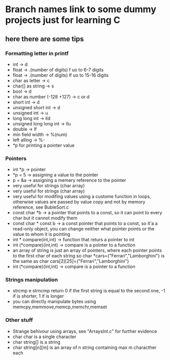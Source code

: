 <h1>Branch names link to some dummy projects just for learning C</h1> 

<h2>here there are some tips</h2>

<h3>Formatting letter in printf</h3>
    <ul>
        <li>int -> d</li>
        <li>float -> .(number of digits) f uo to 6-7 digits</li>
        <li>float -> .(number of digits) lf uo to 15-16 digits</li>
        <li>char as letter -> c</li>
        <li>char[] as string -> s</li>
        <li>bool -> d</li>
        <li>char as number (-128 +127) -> c or d</li>
        <li>short int -> d</li>
        <li>unsigned short int -> d</li>
        <li>unsigned int -> u</li>
        <li>long long int -> lld</li>
        <li>unsigned long long int -> llu</li>
        <li>double -> lf</li>
        <li>min field width -> %(num)</li>
        <li>left alling -> %-</li>
        <li>*p for printing a pointer value</li>
    </ul>

<h3>Pointers</h3>
    <ul>
        <li>int *p -> pointer</li>
        <li>*p = 5 -> assigning a value to the pointer</li>
        <li>p = &a -> assigning a memery reference to the pointer</li>
        <li>very useful for strings (char array)</li>
        <li>very useful for strings (char array)</li>
        <li>very useful for modifing values using a custome function in loops, otherwise values are passed by value copy and not by memory reference, see BubleSort.c</li>
        <li>const char *b -> a pointer that points to a const, so it can point to every char but it cannot modify them</li>
        <li>const char * const b -> a const pointer that points to a const, so it'a a read-only object, you can change neither what pointer points or the value to whom it is pointing</li>
        <li>int * compare(int,int) -> function that returs a pointer to int</li>
        <li>int (*compare)(int,int) -> compare is a pointer to a function</li>
        <li>an array of string is just an array of pointers, where each pointer points to the first char of each string
        so char *cars={"Ferrari","Lamborghini"} is the same as char cars[2][25]={"Ferrari","Lamborghini"}</li>
        <li>int (*compare)(int,int) -> compare is a pointer to a function</li>  
    </ul>

<h3>Strings manipulation</h3>
    <ul>
        <li>strcmp e strncmp return 0 if the first string is equal to the second one, -1 if is shorter, 1 if is longer</li>
        <li>you can directly manipulate bytes using memcpy,memmove,memcp,memchr,memset</li>
    </ul>

<h3>Other stuff</h3>
    <ul>
        <li>Strange behivour using arrays, see "ArraysInt.c" for further evidence</li>
        <li>char char is a single character</li>
        <li>char string[] is a string</li>
        <li>char string[n][m] is an array of n string containing max m characther each</li>
    </ul>

